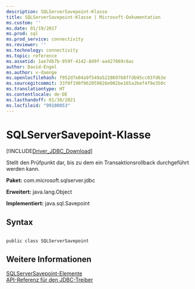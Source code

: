 ```yaml
---
description: SQLServerSavepoint-Klasse
title: SQLServerSavepoint-Klasse | Microsoft-Dokumentation
ms.custom: ''
ms.date: 01/19/2017
ms.prod: sql
ms.prod_service: connectivity
ms.reviewer: ''
ms.technology: connectivity
ms.topic: reference
ms.assetid: 1ae7db7b-959f-4142-8d9f-aa427869c6ac
author: David-Engel
ms.author: v-daenge
ms.openlocfilehash: f952d7e04a9f549a522869768ffdb95cc03fd63e
ms.sourcegitcommit: 33f0f190f962059826e002be165a2bef4f9e350c
ms.translationtype: HT
ms.contentlocale: de-DE
ms.lasthandoff: 01/30/2021
ms.locfileid: "99180053"
---
```

# <a name="sqlserversavepoint-class"></a>SQLServerSavepoint-Klasse
[!INCLUDE[Driver_JDBC_Download](../../../includes/driver_jdbc_download.md)]

  Stellt den Prüfpunkt dar, bis zu dem ein Transaktionsrollback durchgeführt werden kann.  
  
 **Paket:** com.microsoft.sqlserver.jdbc  
  
 **Erweitert:** java.lang.Object  
  
 **Implementiert:** java.sql.Savepoint  
  
## <a name="syntax"></a>Syntax  
  
```  
  
public class SQLServerSavepoint  
```  
  
## <a name="see-also"></a>Weitere Informationen  
 [SQLServerSavepoint-Elemente](../../../connect/jdbc/reference/sqlserversavepoint-members.md)   
 [API-Referenz für den JDBC-Treiber](../../../connect/jdbc/reference/jdbc-driver-api-reference.md)  
  
  
